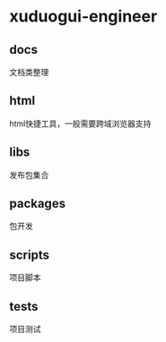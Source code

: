 <!--
 * @Author: xuziyong
 * @Date: 2021-10-31 18:15:23
 * @LastEditors: xuziyong
 * @LastEditTime: 2021-10-31 18:17:52
 * @Description: TODO
-->

# xuduogui-engineer

## docs

文档类整理

## html

html快捷工具，一般需要跨域浏览器支持

## libs

发布包集合

## packages

包开发

## scripts

项目脚本

## tests

项目测试

